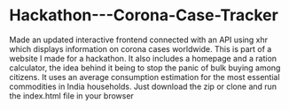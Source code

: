 # Hackathon---Corona-Case-Tracker
Made an updated interactive frontend connected with an API using xhr which displays information on corona cases worldwide. 
This is part of a website I made for a hackathon. It also includes a homepage and a ration calculator, the idea behind it being to stop the panic of bulk buying among citizens. It uses an average consumption estimation for the most essential commodities in India households.
Just download the zip or clone and run the index.html file in your browser
